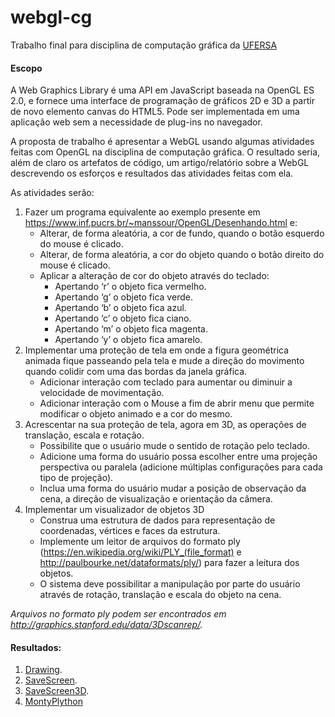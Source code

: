 # webgl-cg
Trabalho final para disciplina de computação gráfica da [UFERSA](https://ufersa.edu.br)


#### Escopo

A Web Graphics Library é uma API em JavaScript baseada na OpenGL ES 2.0, e fornece uma interface de programação de gráficos 2D e 3D a partir de novo elemento canvas do HTML5. Pode ser implementada em uma aplicação web sem a necessidade de plug-ins no navegador.

A proposta de trabalho é apresentar a WebGL usando algumas atividades feitas com OpenGL na disciplina de computação gráfica. O resultado seria, além de claro os artefatos de código, um artigo/relatório sobre a WebGL descrevendo os esforços e resultados das atividades feitas com ela.

As atividades serão:

1. Fazer um programa equivalente ao exemplo presente em https://www.inf.pucrs.br/~manssour/OpenGL/Desenhando.html e:
	- Alterar, de forma aleatória, a cor de fundo, quando o botão esquerdo do mouse é clicado.
	- Alterar, de forma aleatória, a cor do objeto quando o botão direito do mouse é clicado.
	- Aplicar a alteração de cor do objeto através do teclado:
		- Apertando ‘r’ o objeto fica vermelho.
		- Apertando ‘g’ o objeto fica verde.
		- Apertando ‘b’ o objeto fica azul.
		- Apertando ‘c’ o objeto fica ciano.
		- Apertando ‘m’ o objeto fica magenta.
		- Apertando ‘y’ o objeto fica amarelo.
2. Implementar uma proteção de tela em onde a figura geométrica animada fique passeando pela tela e mude a direção do movimento quando colidir com uma das bordas da janela gráfica.
	- Adicionar interação com teclado para aumentar ou diminuir a velocidade de movimentação.
	- Adicionar interação com o Mouse a fim de abrir menu que permite modificar o objeto animado e a cor do mesmo.
3. Acrescentar na sua proteção de tela, agora em 3D, as operações de translação, escala e rotação.
	- Possibilite que o usuário mude o sentido de rotação pelo teclado.
	- Adicione uma forma do usuário possa escolher entre uma projeção perspectiva ou paralela (adicione múltiplas configurações para cada tipo de projeção).
	- Inclua uma forma do usuário mudar a posição de observação da cena, a direção de visualização e orientação da câmera.
4. Implementar um visualizador de objetos 3D
	- Construa uma estrutura de dados para representação de coordenadas, vértices e faces da estrutura.
	- Implemente um leitor de arquivos do formato ply (https://en.wikipedia.org/wiki/PLY_(file_format) e http://paulbourke.net/dataformats/ply/) para fazer a leitura dos objetos.
	- O sistema deve possibilitar a manipulação por parte do usuário através de rotação, translação e escala do objeto na cena. 

*Arquivos no formato ply podem ser encontrados em http://graphics.stanford.edu/data/3Dscanrep/.*


#### Resultados:

1. [Drawing](./drawing.html).
2. [SaveScreen](./savescreen.html).
3. [SaveScreen3D](./savescreen3d.html).
4. [MontyPlython](./)
